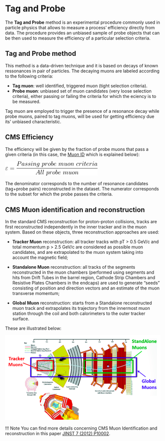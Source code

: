 # Tag and Probe

The **Tag and Probe** method is an experimental procedure commonly used in particle physics that allows to measure a process’ efficiency directly from data. The procedure provides an unbiased sample of probe objects that can be then used to measure the efficiency of a particular selection criteria.

## Tag and Probe method

This method is a data-driven technique and it is based on decays of known ressonances in pair of particles. The decaying muons are labeled according to the following criteria:

- **Tag muon**: well identified, triggered muon (tight selection criteria).
- **Probe muon**: unbiased set of muon candidates (very loose selection criteria), either passing or failing the criteria for which the eciency is to be measured.

Tag muon are employed to trigger the presence of a resonance decay while probe muons, paired to tag muons, will be used for getting efficiency due its' unbiased characteristic.

## CMS Efficiency

The efficiency will be given by the fraction of probe muons that pass a given criteria (in this case, the [Muon ID](#cms-muon-identification-and-reconstruction) which is explained below):

<img width="300px" src="../../../../images/analysis/cmsefficiency/efficiency.svg" alt="Efficiency equation">

The denominator corresponds to the number of resonance candidates (tag+probe pairs) reconstructed in the dataset. The numerator corresponds to the subset for which the probe passes the criteria.

## CMS Muon identification and reconstruction

In the standard CMS reconstruction for proton-proton collisions, tracks are first reconstructed independently in the inner tracker and in the muon system. Based on these objects, three reconstruction approaches are used:

- **Tracker Muon** reconstruction:  all tracker tracks with pT > 0.5 GeV/c and total momentum p > 2.5 GeV/c are considered as possible muon candidates, and are extrapolated to the muon system taking into account the magnetic field;

- **Standalone Muon** reconstruction: all tracks of the segments reconstructed in the muon chambers (performed using segments and hits from Drift Tubes in the barrel region, Cathode Strip Chambers and Resistive Plates Chambers in the endcaps) are used to generate “seeds” consisting of position and direction vectors and an estimate of the muon transverse momentum;

- **Global Muon** reconstruction: starts from a Standalone reconstructed muon track and extrapolates its trajectory from the innermost muon station through the coil and both calorimeters to the outer tracker surface.

These are illustrated below:

![Muons identification](../../../../images/analysis/cmsefficiency/muons_id.png)

!!! Note
	You can find more details concerning CMS Muon Identification and reconstruction in this paper [JINST 7 (2012) P10002](https://doi.org/10.1088/1748-0221/7/10/P10002).